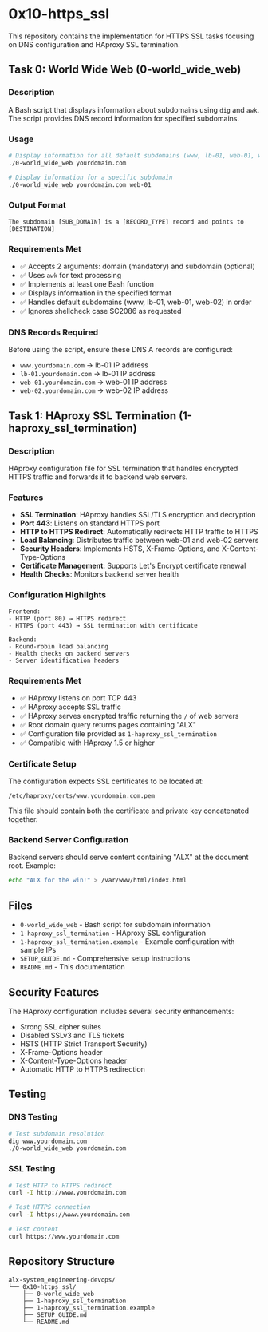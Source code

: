# 0x10-https_ssl

This repository contains the implementation for HTTPS SSL tasks focusing on DNS configuration and HAproxy SSL termination.

## Task 0: World Wide Web (0-world_wide_web)

### Description
A Bash script that displays information about subdomains using `dig` and `awk`. The script provides DNS record information for specified subdomains.

### Usage
```bash
# Display information for all default subdomains (www, lb-01, web-01, web-02)
./0-world_wide_web yourdomain.com

# Display information for a specific subdomain
./0-world_wide_web yourdomain.com web-01
```

### Output Format
```
The subdomain [SUB_DOMAIN] is a [RECORD_TYPE] record and points to [DESTINATION]
```

### Requirements Met
- ✅ Accepts 2 arguments: domain (mandatory) and subdomain (optional)
- ✅ Uses `awk` for text processing
- ✅ Implements at least one Bash function
- ✅ Displays information in the specified format
- ✅ Handles default subdomains (www, lb-01, web-01, web-02) in order
- ✅ Ignores shellcheck case SC2086 as requested

### DNS Records Required
Before using the script, ensure these DNS A records are configured:
- `www.yourdomain.com` → lb-01 IP address
- `lb-01.yourdomain.com` → lb-01 IP address
- `web-01.yourdomain.com` → web-01 IP address
- `web-02.yourdomain.com` → web-02 IP address

## Task 1: HAproxy SSL Termination (1-haproxy_ssl_termination)

### Description
HAproxy configuration file for SSL termination that handles encrypted HTTPS traffic and forwards it to backend web servers.

### Features
- **SSL Termination**: HAproxy handles SSL/TLS encryption and decryption
- **Port 443**: Listens on standard HTTPS port
- **HTTP to HTTPS Redirect**: Automatically redirects HTTP traffic to HTTPS
- **Load Balancing**: Distributes traffic between web-01 and web-02 servers
- **Security Headers**: Implements HSTS, X-Frame-Options, and X-Content-Type-Options
- **Certificate Management**: Supports Let's Encrypt certificate renewal
- **Health Checks**: Monitors backend server health

### Configuration Highlights
```
Frontend:
- HTTP (port 80) → HTTPS redirect
- HTTPS (port 443) → SSL termination with certificate

Backend:
- Round-robin load balancing
- Health checks on backend servers
- Server identification headers
```

### Requirements Met
- ✅ HAproxy listens on port TCP 443
- ✅ HAproxy accepts SSL traffic
- ✅ HAproxy serves encrypted traffic returning the `/` of web servers
- ✅ Root domain query returns pages containing "ALX"
- ✅ Configuration file provided as `1-haproxy_ssl_termination`
- ✅ Compatible with HAproxy 1.5 or higher

### Certificate Setup
The configuration expects SSL certificates to be located at:
```
/etc/haproxy/certs/www.yourdomain.com.pem
```

This file should contain both the certificate and private key concatenated together.

### Backend Server Configuration
Backend servers should serve content containing "ALX" at the document root. Example:
```bash
echo "ALX for the win!" > /var/www/html/index.html
```

## Files

- `0-world_wide_web` - Bash script for subdomain information
- `1-haproxy_ssl_termination` - HAproxy SSL configuration
- `1-haproxy_ssl_termination.example` - Example configuration with sample IPs
- `SETUP_GUIDE.md` - Comprehensive setup instructions
- `README.md` - This documentation

## Security Features

The HAproxy configuration includes several security enhancements:
- Strong SSL cipher suites
- Disabled SSLv3 and TLS tickets
- HSTS (HTTP Strict Transport Security)
- X-Frame-Options header
- X-Content-Type-Options header
- Automatic HTTP to HTTPS redirection

## Testing

### DNS Testing
```bash
# Test subdomain resolution
dig www.yourdomain.com
./0-world_wide_web yourdomain.com
```

### SSL Testing
```bash
# Test HTTP to HTTPS redirect
curl -I http://www.yourdomain.com

# Test HTTPS connection
curl -I https://www.yourdomain.com

# Test content
curl https://www.yourdomain.com
```

## Repository Structure
```
alx-system_engineering-devops/
└── 0x10-https_ssl/
    ├── 0-world_wide_web
    ├── 1-haproxy_ssl_termination
    ├── 1-haproxy_ssl_termination.example
    ├── SETUP_GUIDE.md
    └── README.md
```
